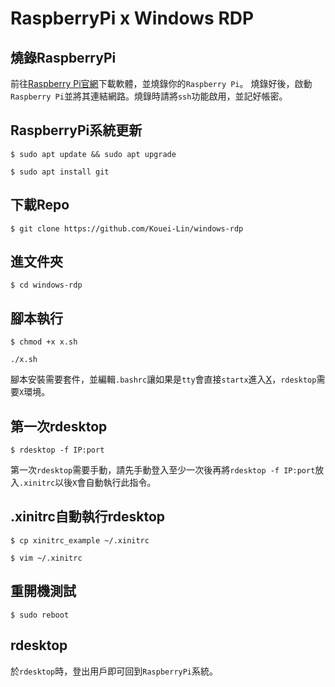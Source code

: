 # RaspberryPi x Windows RDP

## 燒錄RaspberryPi
前往[Raspberry Pi官網](https://www.raspberrypi.com/software/)下載軟體，並燒錄你的`Raspberry Pi`。
燒錄好後，啟動`Raspberry Pi`並將其連結網路。燒錄時請將`ssh`功能啟用，並記好帳密。

## RaspberryPi系統更新
`$ sudo apt update && sudo apt upgrade`

`$ sudo apt install git`

## 下載Repo
`$ git clone https://github.com/Kouei-Lin/windows-rdp`

## 進文件夾
`$ cd windows-rdp`

## 腳本執行
`$ chmod +x x.sh`

`./x.sh`

腳本安裝需要套件，並編輯`.bashrc`讓如果是`tty`會直接`startx`進入[X](https://en.wikipedia.org/wiki/X_Window_System)，`rdesktop`需要`X`環境。

## 第一次rdesktop
`$ rdesktop -f IP:port`

第一次`rdesktop`需要手動，請先手動登入至少一次後再將`rdesktop -f IP:port`放入`.xinitrc`以後`X`會自動執行此指令。

## .xinitrc自動執行rdesktop
`$ cp xinitrc_example ~/.xinitrc`

`$ vim ~/.xinitrc`

## 重開機測試
`$ sudo reboot`

## rdesktop
於`rdesktop`時，登出用戶即可回到`RaspberryPi`系統。
